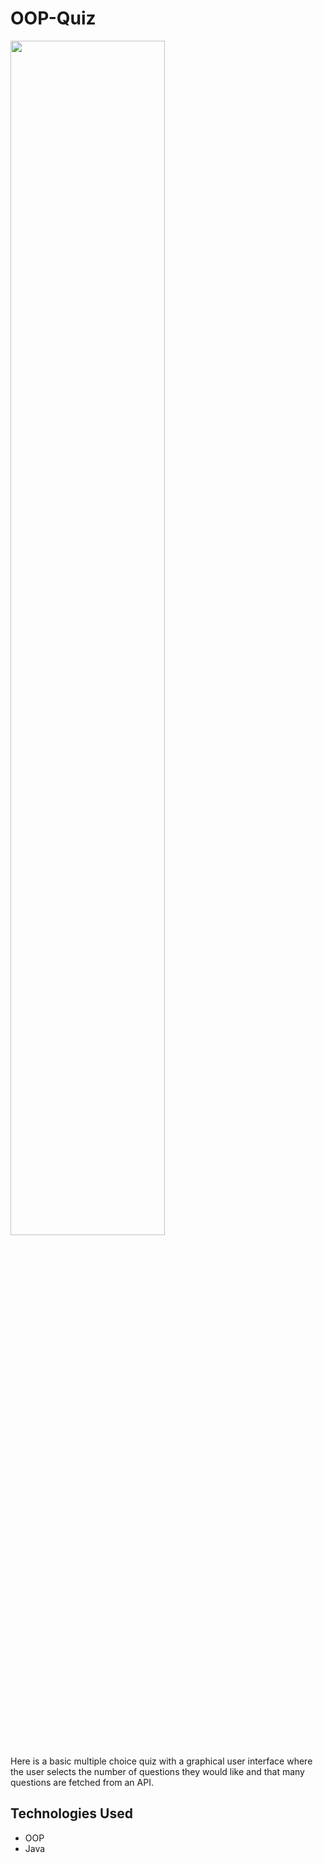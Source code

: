 # OOP-Quiz

<img src=".oop_quiz.png" width="70%" />

Here is a basic multiple choice quiz with a graphical user interface where the user selects the number of questions they would like and that many questions are fetched from an API.

## Technologies Used
* OOP
* Java
